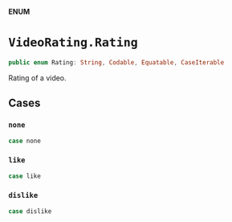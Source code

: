 **ENUM**

# `VideoRating.Rating`

```swift
public enum Rating: String, Codable, Equatable, CaseIterable
```

Rating of a video.

## Cases
### `none`

```swift
case none
```

### `like`

```swift
case like
```

### `dislike`

```swift
case dislike
```
